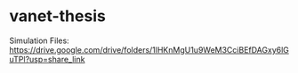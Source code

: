 # vanet-thesis

Simulation Files: https://drive.google.com/drive/folders/1lHKnMgU1u9WeM3CciBEfDAGxy6lGuTPl?usp=share_link 

